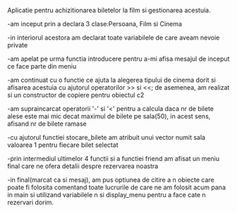 
Aplicatie pentru achizitionarea biletelor la film si gestionarea acestuia.

-am inceput prin a declara 3 clase:Persoana, Film si Cinema

-in interiorul acestora am declarat toate variabilele de care aveam nevoie private

-am apelat pe urma functia introducere pentru a-mi afisa mesajul de inceput ce face parte din meniu

-am continuat cu o functie ce ajuta la alegerea tipului de cinema dorit si afisarea acestuia cu ajutorul operatorilor >> si <<; de asemenea, am realizat si un constructor de copiere pentru obiectul c2

-am supraincarcat operatorii '-' si '<' pentru a calcula daca nr de bilete alese este mai mic decat maximul de bilete pe sala(50), in acest sens, afisand nr de bilete ramase

-cu ajutorul functiei stocare_bilete am atribuit unui vector numit sala valoarea 1 pentru fiecare bilet selectat

-prin intermediul ultimelor 4 functii si a functiei friend am afisat un meniu final care ne ofera detalii despre rezervarea noastra

-in final(marcat ca si mesaj), am pus optiunea de citire a n obiecte care poate fi folosita comentand toate lucrurile de care ne am folosit acum pana in main si utilizand variabilele n si display_menu pentru a face cate n rezervari dorim.
